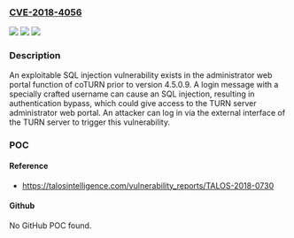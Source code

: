 ### [CVE-2018-4056](https://cve.mitre.org/cgi-bin/cvename.cgi?name=CVE-2018-4056)
![](https://img.shields.io/static/v1?label=Product&message=coTURN&color=blue)
![](https://img.shields.io/static/v1?label=Version&message=n%2Fa&color=blue)
![](https://img.shields.io/static/v1?label=Vulnerability&message=Improper%20Neutralization%20of%20Special%20Elements%20used%20in%20an%20SQL%20Command&color=brighgreen)

### Description

An exploitable SQL injection vulnerability exists in the administrator web portal function of coTURN prior to version 4.5.0.9. A login message with a specially crafted username can cause an SQL injection, resulting in authentication bypass, which could give access to the TURN server administrator web portal. An attacker can log in via the external interface of the TURN server to trigger this vulnerability.

### POC

#### Reference
- https://talosintelligence.com/vulnerability_reports/TALOS-2018-0730

#### Github
No GitHub POC found.

